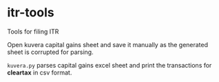 # itr-tools
Tools for filing ITR

Open kuvera capital gains sheet and save it manually as the generated sheet is corrupted for parsing.

`kuvera.py` parses capital gains excel sheet and print the transactions for **cleartax** in csv format.
